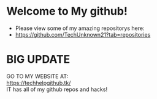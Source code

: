 # Welcome to My github!
- Please view some of my amazing repositorys here:
- https://github.com/TechUnknown21?tab=repositories
# BIG UPDATE
GO TO MY WEBSITE AT:
<br>
https://techhelpgithub.tk/
<br>
IT has all of my github repos and hacks!
<!---
TechUnknown21/TechUnknown21 is a ✨ special ✨ repository because its `README.md` (this file) appears on your GitHub profile.
You can click the Preview link to take a look at your changes.
--->
